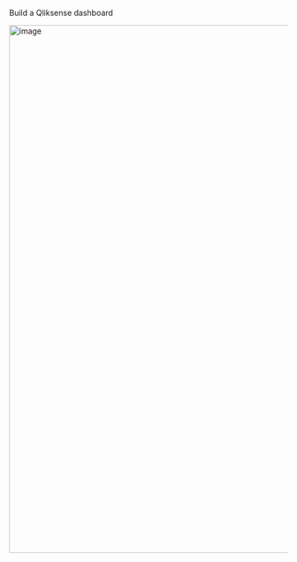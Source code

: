 Build a Qliksense dashboard

<img width="954" alt="image" src="https://github.com/YANHONGLU/Order-Summary-Qlik-Dashboard/assets/74843963/24da11ee-5992-446a-a961-42fb4a57e0c6">
